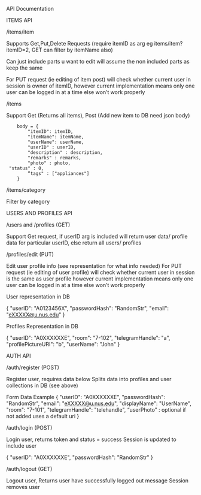 API Documentation

ITEMS API

/items/item

Supports Get,Put,Delete Requests (require itemID as arg eg items/item?itemID=2, GET can filter by itemName also)

Can just include parts u want to edit will assume the non included parts as keep the same

For PUT request (ie editing of item post) will check whether current user in session is owner of itemID, however current implementation means only one user can be logged in at a time else won’t work properly

/items

Support Get (Returns all items), Post (Add new item to DB need json body)

        body = {
            "itemID": itemID,
            "itemName": itemName,
            "userName": userName,
            "userID" : userID,
            "description" : description,
            "remarks" : remarks,
            "photo" : photo,
     "status" : 0,
            “tags" : ["appliances"]
        }

/items/category

Filter by category

USERS AND PROFILES API

/users and /profiles (GET)

Support Get request, if userID arg is included will return user data/ profile data for particular userID, else return all users/ profiles


/profiles/edit (PUT)

Edit user profile info (see representation for what info needed)
For PUT request (ie editing of  user profile) will check whether current user in session is the same as user profile however current implementation means only one user can be logged in at a time else won’t work properly

User representation in DB

{
    "userID": "A0123456X",
    "passwordHash": "RandomStr",
    "email": "eXXXXX@u.nus.edu"
}

Profiles Representation in DB

{
    "userID": "A0XXXXXXE",
    "room": "7-102",
    "telegramHandle": "a",
    "profilePictureURI": "b",
    "userName": "John"
}

AUTH API

/auth/register (POST)

Register user, requires data below
Splits data into profiles and user collections in DB (see above)

Form Data Example
{
    "userID": "A0XXXXXXE",
    "passwordHash": "RandomStr",
    "email": "eXXXXX@u.nus.edu",
    "displayName": "UserName",
    "room": "7-101",
    "telegramHandle": "telehandle",
“userPhoto” : optional if not added uses a default uri
}


/auth/login (POST)

Login user, returns token and status = success
Session is updated to include user 

{
    "userID": "A0XXXXXXE",
    "passwordHash": "RandomStr"
}

/auth/logout (GET)

Logout user,
Returns user have successfully logged out message
Session removes user

